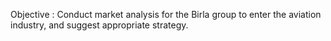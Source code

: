 Objective : Conduct market analysis for the Birla group to enter the aviation industry, and suggest appropriate strategy.

